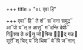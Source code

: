 +++
title = "०८ एवा हि"

+++
एवा᳓ हि᳓ ते शं᳓ स᳓वना समुद्र᳓  
आ᳓पो य᳓त् त आसु᳓ म᳓दन्ति देवीः᳓  
वि᳓श्वा ते अ᳓नु जो᳓षिया भू᳐द् गउः᳓  
सूरीं᳓श् चिद् य᳓दि धिषा᳓ वे᳓षि ज᳓नान्